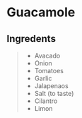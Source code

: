 # Guacamole
## Ingredents
> * Avacado
> * Onion
> * Tomatoes
> * Garlic
> * Jalapenaos
> * Salt (to taste)
> * Cilantro
> * Limon
